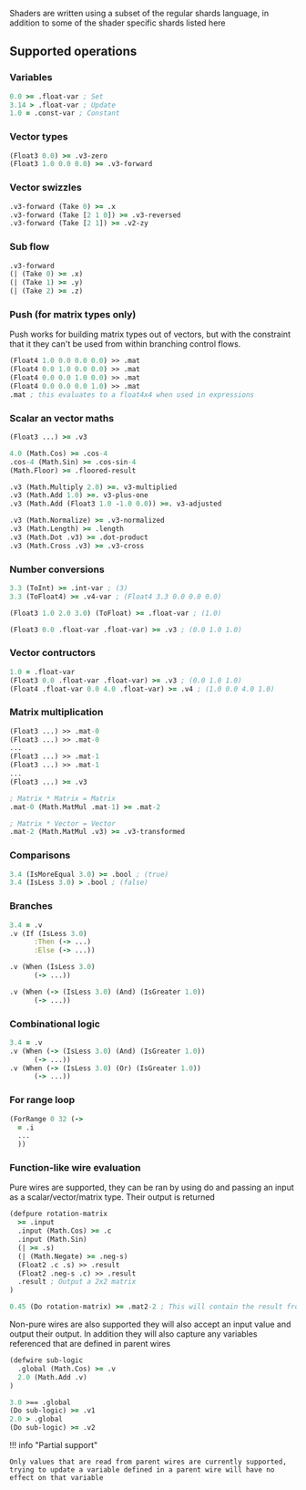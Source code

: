 Shaders are written using a subset of the regular shards language, in addition to some of the shader specific shards listed here

## Supported operations

### Variables

```clojure
0.0 >= .float-var ; Set
3.14 > .float-var ; Update
1.0 = .const-var ; Constant
```

### Vector types

```clojure
(Float3 0.0) >= .v3-zero
(Float3 1.0 0.0 0.0) >= .v3-forward
```

### Vector swizzles

```clojure
.v3-forward (Take 0) >= .x
.v3-forward (Take [2 1 0]) >= .v3-reversed
.v3-forward (Take [2 1]) >= .v2-zy
```

### Sub flow

```clojure
.v3-forward
(| (Take 0) >= .x)
(| (Take 1) >= .y)
(| (Take 2) >= .z)
```

### Push (for matrix types only)

Push works for building matrix types out of vectors, but with the constraint that it they can't be used from within branching control flows.

```clojure
(Float4 1.0 0.0 0.0 0.0) >> .mat
(Float4 0.0 1.0 0.0 0.0) >> .mat
(Float4 0.0 0.0 1.0 0.0) >> .mat
(Float4 0.0 0.0 0.0 1.0) >> .mat
.mat ; this evaluates to a float4x4 when used in expressions
```

### Scalar an vector maths

```clojure
(Float3 ...) >= .v3

4.0 (Math.Cos) >= .cos-4
.cos-4 (Math.Sin) >= .cos-sin-4
(Math.Floor) >= .floored-result

.v3 (Math.Multiply 2.0) >=. v3-multiplied
.v3 (Math.Add 1.0) >=. v3-plus-one
.v3 (Math.Add (Float3 1.0 -1.0 0.0)) >=. v3-adjusted

.v3 (Math.Normalize) >= .v3-normalized
.v3 (Math.Length) >= .length
.v3 (Math.Dot .v3) >= .dot-product
.v3 (Math.Cross .v3) >= .v3-cross
```

### Number conversions

```clojure
3.3 (ToInt) >= .int-var ; (3)
3.3 (ToFloat4) >= .v4-var ; (Float4 3.3 0.0 0.0 0.0)

(Float3 1.0 2.0 3.0) (ToFloat) >= .float-var ; (1.0)

(Float3 0.0 .float-var .float-var) >= .v3 ; (0.0 1.0 1.0)
```

### Vector contructors

```clojure
1.0 = .float-var
(Float3 0.0 .float-var .float-var) >= .v3 ; (0.0 1.0 1.0)
(Float4 .float-var 0.0 4.0 .float-var) >= .v4 ; (1.0 0.0 4.0 1.0)
```

### Matrix multiplication

```clojure
(Float3 ...) >> .mat-0
(Float3 ...) >> .mat-0
...
(Float3 ...) >> .mat-1
(Float3 ...) >> .mat-1
...
(Float3 ...) >= .v3

; Matrix * Matrix = Matrix
.mat-0 (Math.MatMul .mat-1) >= .mat-2

; Matrix * Vector = Vector
.mat-2 (Math.MatMul .v3) >= .v3-transformed
```

### Comparisons

```clojure
3.4 (IsMoreEqual 3.0) >= .bool ; (true)
3.4 (IsLess 3.0) > .bool ; (false)
```

### Branches

```clojure
3.4 = .v
.v (If (IsLess 3.0)
      :Then (-> ...)
      :Else (-> ...))

.v (When (IsLess 3.0)
      (-> ...))

.v (When (-> (IsLess 3.0) (And) (IsGreater 1.0))
      (-> ...))
```

### Combinational logic

```clojure
3.4 = .v
.v (When (-> (IsLess 3.0) (And) (IsGreater 1.0))
      (-> ...))
.v (When (-> (IsLess 3.0) (Or) (IsGreater 1.0))
      (-> ...))
```

### For range loop

```clojure
(ForRange 0 32 (->
  = .i
  ...
  ))
```

### Function-like wire evaluation

Pure wires are supported, they can be ran by using do and passing an input as a scalar/vector/matrix type. Their output is returned

```clojure
(defpure rotation-matrix
  >= .input
  .input (Math.Cos) >= .c
  .input (Math.Sin)
  (| >= .s)
  (| (Math.Negate) >= .neg-s)
  (Float2 .c .s) >> .result
  (Float2 .neg-s .c) >> .result
  .result ; Output a 2x2 matrix
)

0.45 (Do rotation-matrix) >= .mat2-2 ; This will contain the result from the wire

```

Non-pure wires are also supported they will also accept an input value and output their output.
In addition they will also capture any variables referenced that are defined in parent wires

```clojure
(defwire sub-logic
  .global (Math.Cos) >= .v
  2.0 (Math.Add .v)
)

3.0 >== .global
(Do sub-logic) >= .v1
2.0 > .global
(Do sub-logic) >= .v2
```

!!! info "Partial support"

    Only values that are read from parent wires are currently supported, trying to update a variable defined in a parent wire will have no effect on that variable

